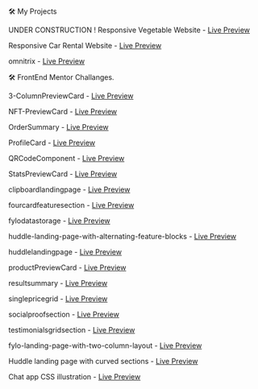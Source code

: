 🛠️  My Projects 

UNDER CONSTRUCTION !
Responsive Vegetable Website - [Live Preview](imkarvendhan.github.io/projects/ResponsiveVegetableWebsite)

Responsive Car Rental Website - [Live Preview](https://imkarvendhan.github.io/projects/car-rental-site/)

omnitrix - [Live Preview](https://imkarvendhan.github.io/projects/omnitrix)

🛠️ FrontEnd Mentor Challanges.

3-ColumnPreviewCard - [Live Preview](https://imkarvendhan.github.io/projects/3-ColumnPreviewCard)

NFT-PreviewCard - [Live Preview](https://imkarvendhan.github.io/projects/NFT-PreviewCard )

OrderSummary - [Live Preview](https://imkarvendhan.github.io/projects/OrderSummary)

ProfileCard - [Live Preview](https://imkarvendhan.github.io/projects/ProfileCard)

QRCodeComponent - [Live Preview](https://imkarvendhan.github.io/projects/QRCodeComponent)

StatsPreviewCard - [Live Preview](https://imkarvendhan.github.io/projects/StatsPreviewCard)

clipboardlandingpage - [Live Preview](https://imkarvendhan.github.io/projects/clipboardlandingpage)

fourcardfeaturesection - [Live Preview](https://imkarvendhan.github.io/projects/fourcardfeaturesection)

fylodatastorage - [Live Preview](https://imkarvendhan.github.io/projects/fylodatastorage)

huddle-landing-page-with-alternating-feature-blocks - [Live Preview](https://imkarvendhan.github.io/projects/huddle-landing-page-with-alternating-feature-blocks)

huddlelandingpage - [Live Preview](https://imkarvendhan.github.io/projects/huddlelandingpage)

productPreviewCard - [Live Preview](https://imkarvendhan.github.io/projects/productPreviewCard)

resultsummary - [Live Preview](https://imkarvendhan.github.io/projects/resultsummary)

singlepricegrid - [Live Preview](https://imkarvendhan.github.io/projects/singlepricegrid)
	
socialproofsection - [Live Preview](https://imkarvendhan.github.io/projects/socialproofsection)

testimonialsgridsection - [Live Preview](https://imkarvendhan.github.io/projects/testimonialsgridsection)

fylo-landing-page-with-two-column-layout - [Live Preview](https://imkarvendhan.github.io/projects/fylo-landing-page-with-two-column-layout/)

Huddle landing page with curved sections - [Live Preview](https://imkarvendhan.github.io/projects/huddle-landing-page-with-curved-sections/)

Chat app CSS illustration - [Live Preview](https://imkarvendhan.github.io/projects/chat-app-css-illustration/)

   


